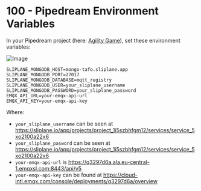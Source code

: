 # 100 - Pipedream Environment Variables

In your Pipedream project (here: [Agility Game](https://pipedream.com/@wvanheemstra/projects/proj_e5smjgK/variables)), set these environment variables:

![Image](https://github.com/user-attachments/assets/022035dc-2b89-418b-ad52-15d1f3126ed5)

```
SLIPLANE_MONGODB_HOST=mongo-tafo.sliplane.app
SLIPLANE_MONGODB_PORT=27017
SLIPLANE_MONGODB_DATABASE=mqtt_registry
SLIPLANE_MONGODB_USER=your_sliplane_username
SLIPLANE_MONGODB_PASSWORD=your_sliplane_password
EMQX_API_URL=your-emqx-api-url
EMQX_API_KEY=your-emqx-api-key
```

Where:

- ```your_sliplane_username``` can be seen at https://sliplane.io/app/projects/project_1i5szbhfgm12/services/service_5xo2100a22x6
- ```your_sliplane_pasword``` can be seen at https://sliplane.io/app/projects/project_1i5szbhfgm12/services/service_5xo2100a22x6
- ```your-emqx-api-url``` is https://q3297d6a.ala.eu-central-1.emqxsl.com:8443/api/v5
- ```your-emqx-api-key``` can be found at https://cloud-intl.emqx.com/console/deployments/q3297d6a/overview
